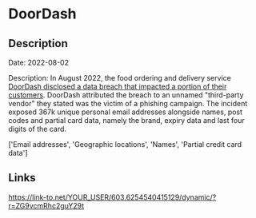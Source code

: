 # DoorDash

## Description

Date: 2022-08-02

Description:
In August 2022, the food ordering and delivery service <a href="https://mashable.com/article/doordash-hack-customer-details-exposed" target="_blank" rel="noopener">DoorDash disclosed a data breach that impacted a portion of their customers</a>. DoorDash attributed the breach to an unnamed &quot;third-party vendor&quot; they stated was the victim of a phishing campaign. The incident exposed 367k unique personal email addresses alongside names, post codes and partial card data, namely the brand, expiry data and last four digits of the card.


['Email addresses', 'Geographic locations', 'Names', 'Partial credit card data']

## Links

https://link-to.net/YOUR_USER/603.6254540415129/dynamic/?r=ZG9vcmRhc2guY29t
